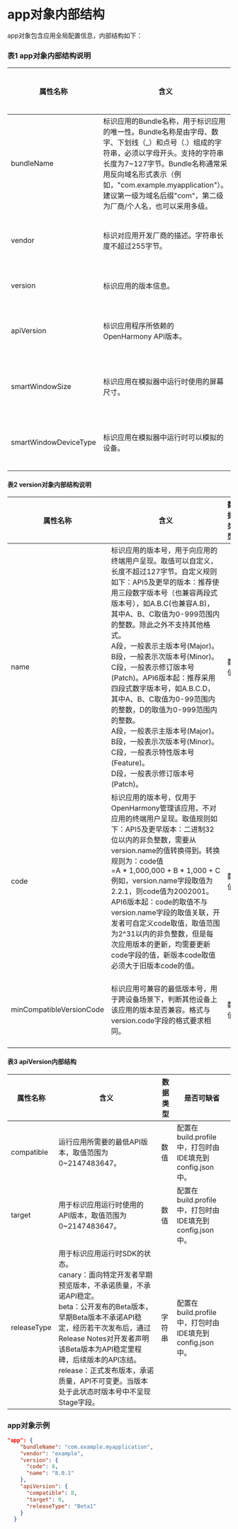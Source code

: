 # app对象内部结构


app对象包含应用全局配置信息，内部结构如下：

###   **表1** **app对象内部结构说明**

| 属性名称 | 含义 | 数据类型 | 是否可缺省 |
| -------- | -------- | -------- | -------- |
| bundleName | 标识应用的Bundle名称，用于标识应用的唯一性。Bundle名称是由字母、数字、下划线（_）和点号（.）组成的字符串，必须以字母开头。支持的字符串长度为7~127字节。Bundle名称通常采用反向域名形式表示（例如，"com.example.myapplication"）。建议第一级为域名后缀"com"，第二级为厂商/个人名，也可以采用多级。 | 字符串 | 不可缺省。 |
| vendor | 标识对应用开发厂商的描述。字符串长度不超过255字节。 | 字符串 | 可缺省，缺省值为空。 |
|version | 标识应用的版本信息。 | 对象 | 不可缺省。 |
| apiVersion | 标识应用程序所依赖的OpenHarmony&nbsp;API版本。 | 对象 | 可缺省，缺省值为空。 |
| smartWindowSize | 标识应用在模拟器中运行时使用的屏幕尺寸。 | 字符串 | 可缺省，缺省值为空。 |
| smartWindowDeviceType | 标识应用在模拟器中运行时可以模拟的设备。 | 字符串数组 | 可缺省，缺省值为空。 |

####   **表2** **version对象内部结构说明**

| 属性名称 | 含义 | 数据类型 | 是否可缺省 |
| -------- | -------- | -------- | -------- |
| name | 标识应用的版本号，用于向应用的终端用户呈现。取值可以自定义，长度不超过127字节。自定义规则如下：API5及更早的版本：推荐使用三段数字版本号（也兼容两段式版本号），如A.B.C(也兼容A.B)，其中A、B、C取值为0-999范围内的整数。除此之外不支持其他格式。<br/>A段，一般表示主版本号(Major)。<br/>B段，一般表示次版本号(Minor)。<br/>C段，一般表示修订版本号(Patch)。API6版本起：推荐采用四段式数字版本号，如A.B.C.D，其中A、B、C取值为0-99范围内的整数，D的取值为0-999范围内的整数。<br/>A段，一般表示主版本号(Major)。<br/>B段，一般表示次版本号(Minor)。<br/>C段，一般表示特性版本号(Feature)。<br/>D段，一般表示修订版本号(Patch)。 | 数值 | 不可缺省。 |
| code | 标识应用的版本号，仅用于OpenHarmony管理该应用，不对应用的终端用户呈现。取值规则如下：API5及更早版本：二进制32位以内的非负整数，需要从version.name的值转换得到。转换规则为：code值=A&nbsp;\*&nbsp;1,000,000&nbsp;+&nbsp;B&nbsp;\*&nbsp;1,000&nbsp;+&nbsp;C例如，version.name字段取值为2.2.1，则code值为2002001。API6版本起：code的取值不与version.name字段的取值关联，开发者可自定义code取值，取值范围为2^31以内的非负整数，但是每次应用版本的更新，均需要更新code字段的值，新版本code取值必须大于旧版本code的值。 | 数值 | 不可缺省。 |
| minCompatibleVersionCode | 标识应用可兼容的最低版本号，用于跨设备场景下，判断其他设备上该应用的版本是否兼容。格式与version.code字段的格式要求相同。 | 数值 | 可缺省，缺省值为code标签值。 |

####   **表3** **apiVersion内部结构**

| 属性名称 | 含义 | 数据类型 | 是否可缺省 |
| -------- | -------- | -------- | -------- |
| compatible | 运行应用所需要的最低API版本，取值范围为0~2147483647。 | 数值 | 配置在build.profile中，打包时由IDE填充到config.json中。 |
| target | 用于标识应用运行时使用的API版本，取值范围为0~2147483647。 | 数值 | 配置在build.profile中，打包时由IDE填充到config.json中。 |
| releaseType | 用于标识应用运行时SDK的状态。<br/>canary：面向特定开发者早期预览版本，不承诺质量，不承诺API稳定。<br/>beta：公开发布的Beta版本，早期Beta版本不承诺API稳定，经历若干次发布后，通过Release&nbsp;Notes对开发者声明该Beta版本为API稳定里程碑，后续版本的API冻结。<br/>release：正式发布版本，承诺质量，API不可变更。当版本处于此状态时版本号中不呈现Stage字段。 | 字符串 | 配置在build.profile中，打包时由IDE填充到config.json中。 |

### app对象示例

```json
"app": {
    "bundleName": "com.example.myapplication",
    "vendor": "example",
    "version": {
      "code": 8,
      "name": "8.0.1"
    },
    "apiVersion": {
      "compatible": 8,
      "target": 9,
      "releaseType": "Beta1"
    }
  }
```
